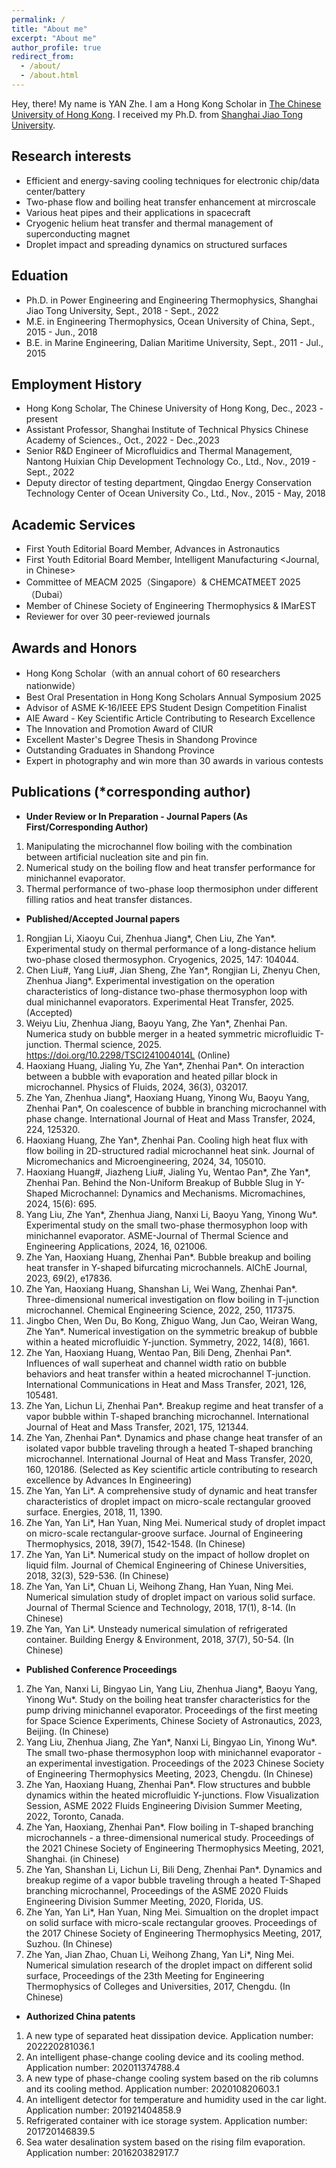 ```yaml
---
permalink: /
title: "About me"
excerpt: "About me"
author_profile: true
redirect_from: 
  - /about/
  - /about.html
---
```



Hey, there! My name is YAN Zhe. I am a Hong Kong Scholar in [The Chinese University of Hong Kong](https://www.cuhk.edu.hk/). I received my Ph.D. from [Shanghai Jiao Tong University](https://www.sjtu.edu.cn/). 


Research interests
------
- Efficient and energy-saving cooling techniques for electronic chip/data center/battery
- Two-phase flow and boiling heat transfer enhancement at mircroscale
- Various heat pipes and their applications in spacecraft
- Cryogenic helium heat transfer and thermal management of superconducting magnet
- Droplet impact and spreading dynamics on structured surfaces

Eduation
------
- Ph.D. in Power Engineering and Engineering Thermophysics, Shanghai Jiao Tong University, Sept., 2018 - Sept., 2022
- M.E. in Engineering Thermophysics, Ocean University of China, Sept., 2015 - Jun., 2018
- B.E. in Marine Engineering, Dalian Maritime University, Sept., 2011 - Jul., 2015

Employment History
------
- Hong Kong Scholar, The Chinese University of Hong Kong, Dec., 2023 - present
- Assistant Professor, Shanghai Institute of Technical Physics Chinese Academy of Sciences., Oct., 2022 - Dec.,2023
- Senior R&D Engineer of Microfluidics and Thermal Management, Nantong Huixian Chip Development Technology Co., Ltd., Nov., 2019 - Sept., 2022
- Deputy director of testing department, Qingdao Energy Conservation Technology Center of Ocean University Co., Ltd., Nov., 2015 - May, 2018

Academic Services
------
-	First Youth Editorial Board Member, Advances in Astronautics <Journal>
-	First Youth Editorial Board Member, Intelligent Manufacturing <Journal, in Chinese>
-	Committee of MEACM 2025（Singapore）& CHEMCATMEET 2025（Dubai）<Conference>
-	Member of Chinese Society of Engineering Thermophysics & IMarEST
-	Reviewer for over 30 peer-reviewed journals

Awards and Honors
------
-	Hong Kong Scholar（with an annual cohort of 60 researchers nationwide）
-	Best Oral Presentation in Hong Kong Scholars Annual Symposium 2025
-	Advisor of ASME K-16/IEEE EPS Student Design Competition Finalist
-	AIE Award - Key Scientific Article Contributing to Research Excellence
-	The Innovation and Promotion Award of CIUR
-	Excellent Master's Degree Thesis in Shandong Province 
-	Outstanding Graduates in Shandong Province 
-	Expert in photography and win more than 30 awards in various contests



Publications (\*corresponding author)
------
- **Under Review or In Preparation - Journal Papers (As First/Corresponding Author)**
1.	Manipulating the microchannel flow boiling with the combination between artificial nucleation site and pin fin. 
2.	Numerical study on the boiling flow and heat transfer performance for minichannel evaporator.
3.	Thermal performance of two-phase loop thermosiphon under different filling ratios and heat transfer distances. 


- **Published/Accepted Journal papers**
    
1.	Rongjian Li, Xiaoyu Cui, Zhenhua Jiang*, Chen Liu, Zhe Yan*. Experimental study on thermal performance of a long-distance helium two-phase closed thermosyphon. Cryogenics, 2025, 147: 104044.
2.	Chen Liu#, Yang Liu#, Jian Sheng, Zhe Yan*, Rongjian Li, Zhenyu Chen, Zhenhua Jiang*. Experimental investigation on the operation characteristics of long-distance two-phase thermosyphon loop with dual minichannel evaporators. Experimental Heat Transfer, 2025. (Accepted)
3.	Weiyu Liu, Zhenhua Jiang, Baoyu Yang, Zhe Yan*, Zhenhai Pan. Numerica study on bubble merger in a heated symmetric microfluidic T-junction. Thermal science, 2025. https://doi.org/10.2298/TSCI241004014L (Online)
4.	Haoxiang Huang, Jialing Yu, Zhe Yan*, Zhenhai Pan*. On interaction between a bubble with evaporation and heated pillar block in microchannel. Physics of Fluids, 2024, 36(3), 032017.
5.	Zhe Yan, Zhenhua Jiang*, Haoxiang Huang, Yinong Wu, Baoyu Yang, Zhenhai Pan*, On coalescence of bubble in branching microchannel with phase change. International Journal of Heat and Mass Transfer, 2024, 224, 125320.
6.	Haoxiang Huang, Zhe Yan*, Zhenhai Pan. Cooling high heat flux with flow boiling in 2D-structured radial microchannel heat sink. Journal of Micromechanics and Microengineering, 2024, 34, 105010.
7.	Haoxiang Huang#, Jiazheng Liu#, Jialing Yu, Wentao Pan*, Zhe Yan*, Zhenhai Pan. Behind the Non-Uniform Breakup of Bubble Slug in Y-Shaped Microchannel: Dynamics and Mechanisms. Micromachines, 2024, 15(6): 695.
8.	Yang Liu, Zhe Yan*, Zhenhua Jiang, Nanxi Li, Baoyu Yang, Yinong Wu*. Experimental study on the small two-phase thermosyphon loop with minichannel evaporator. ASME-Journal of Thermal Science and Engineering Applications, 2024, 16, 021006.
9.	Zhe Yan, Haoxiang Huang, Zhenhai Pan*. Bubble breakup and boiling heat transfer in Y-shaped bifurcating microchannels. AIChE Journal, 2023, 69(2), e17836.
10.	Zhe Yan, Haoxiang Huang, Shanshan Li, Wei Wang, Zhenhai Pan*. Three-dimensional numerical investigation on flow boiling in T-junction microchannel. Chemical Engineering Science, 2022, 250, 117375.
11.	Jingbo Chen, Wen Du, Bo Kong, Zhiguo Wang, Jun Cao, Weiran Wang, Zhe Yan*. Numerical investigation on the symmetric breakup of bubble within a heated microfluidic Y-junction. Symmetry, 2022, 14(8), 1661.
12.	Zhe Yan, Haoxiang Huang, Wentao Pan, Bili Deng, Zhenhai Pan*. Influences of wall superheat and channel width ratio on bubble behaviors and heat transfer within a heated microchannel T-junction. International Communications in Heat and Mass Transfer, 2021, 126, 105481.
13.	Zhe Yan, Lichun Li, Zhenhai Pan*. Breakup regime and heat transfer of a vapor bubble within T-shaped branching microchannel. International Journal of Heat and Mass Transfer, 2021, 175, 121344.
14.	Zhe Yan, Zhenhai Pan*. Dynamics and phase change heat transfer of an isolated vapor bubble traveling through a heated T-shaped branching microchannel. International Journal of Heat and Mass Transfer, 2020, 160, 120186. (Selected as Key scientific article contributing to research excellence by Advances In Engineering)
15.	Zhe Yan, Yan Li*. A comprehensive study of dynamic and heat transfer characteristics of droplet impact on micro-scale rectangular grooved surface. Energies, 2018, 11, 1390.
16.	Zhe Yan, Yan Li*, Han Yuan, Ning Mei. Numerical study of droplet impact on micro-scale rectangular-groove surface. Journal of Engineering Thermophysics, 2018, 39(7), 1542-1548. (In Chinese)
17.	Zhe Yan, Yan Li*. Numerical study on the impact of hollow droplet on liquid film. Journal of Chemical Engineering of Chinese Universities, 2018, 32(3), 529-536. (In Chinese)
18.	Zhe Yan, Yan Li*, Chuan Li, Weihong Zhang, Han Yuan, Ning Mei. Numerical simulation study of droplet impact on various solid surface. Journal of Thermal Science and Technology, 2018, 17(1), 8-14. (In Chinese)
19.	Zhe Yan, Yan Li*. Unsteady numerical simulation of refrigerated container. Building Energy & Environment, 2018, 37(7), 50-54. (In Chinese)


- **Published Conference Proceedings**
1.	Zhe Yan, Nanxi Li, Bingyao Lin, Yang Liu, Zhenhua Jiang*, Baoyu Yang, Yinong Wu*. Study on the boiling heat transfer characteristics for the pump driving minichannel evaporator. Proceedings of the first meeting for Space Science Experiments, Chinese Society of Astronautics, 2023, Beijing. (In Chinese)
2.	Yang Liu, Zhenhua Jiang, Zhe Yan*, Nanxi Li, Bingyao Lin, Yinong Wu*. The small two-phase thermosyphon loop with minichannel evaporator - an experimental investigation. Proceedings of the 2023 Chinese Society of Engineering Thermophysics Meeting, 2023, Chengdu. (In Chinese)
3.	Zhe Yan, Haoxiang Huang, Zhenhai Pan*. Flow structures and bubble dynamics within the heated microfluidic Y-junctions. Flow Visualization Session, ASME 2022 Fluids Engineering Division Summer Meeting, 2022, Toronto, Canada. 
4.	Zhe Yan, Haoxiang, Zhenhai Pan*. Flow boiling in T-shaped branching microchannels - a three-dimensional numerical study. Proceedings of the 2021 Chinese Society of Engineering Thermophysics Meeting, 2021, Shanghai. (in Chinese)
5.	Zhe Yan, Shanshan Li, Lichun Li, Bili Deng, Zhenhai Pan*. Dynamics and breakup regime of a vapor bubble traveling through a heated T-Shaped branching microchannel, Proceedings of the ASME 2020 Fluids Engineering Division Summer Meeting, 2020, Florida, US. 
6.	Zhe Yan, Yan Li*, Han Yuan, Ning Mei. Simualtion on the droplet impact on solid surface with micro-scale rectangular grooves. Proceedings of the 2017 Chinese Society of Engineering Thermophysics Meeting, 2017, Suzhou. (In Chinese)
7.	Zhe Yan, Jian Zhao, Chuan Li, Weihong Zhang, Yan Li*, Ning Mei. Numerical simulation research of the droplet impact on different solid surface, Proceedings of the 23th Meeting for Engineering Thermophysics of Colleges and Universities, 2017, Chengdu. (In Chinese)

- **Authorized China patents**
1.	A new type of separated heat dissipation device. Application number: 202220281036.1
2.	An intelligent phase-change cooling device and its cooling method. Application number: 202011374788.4
3.	A new type of phase-change cooling system based on the rib columns and its cooling method. Application number: 202010820603.1
4.	An intelligent detector for temperature and humidity used in the car light. Application number: 201921404858.9
5.	Refrigerated container with ice storage system. Application number: 201720146839.5
6.	Sea water desalination system based on the rising film evaporation. Application number: 201620382917.7

